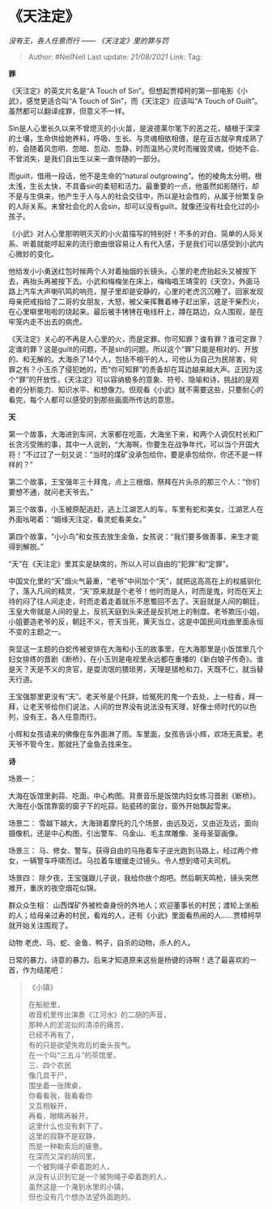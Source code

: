 # 《天注定》
*没有王，各人任意而行 —— 《天注定》里的罪与罚*

> Author: #NellNell 
> Last update: *21/08/2021* 
> Link:
> Tag:  

**罪**

《天注定》的英文片名是“A Touch of Sin”。但想起贾樟柯的第一部电影《小武》，感觉更适合叫“A Touch of Sin”，而《天注定》应该叫“A Touch of Guilt”。虽然都可以翻译成罪，但意义不一样。

Sin是人心里长久以来不曾熄灭的小火苗，是波德莱尔笔下的恶之花，植根于深深的土壤，生命供给她养料，呼吸、生长、与灵魂相依相偎，是在亘古就孕育成熟了的，会随着风忽明、忽暗、忽动、忽静，时而温热心灵时而摧毁灵魂，但她不会、不曾消失，是我们自出生以来一直伴随的一部分。

而guilt，借用一段话，他不是生命的“natural outgrowing”。他的棱角太分明，根太浅，生长太快，不具备sin的柔韧和活力。最重要的一点，他虽然如影随行，却不是与生俱来，他产生于人与人的社会交往中，所以是社会性的，从属于纷繁复杂的人际关系。未曾社会化的人会sin，却可以没有guilt，就像还没有社会化过的小孩子。

《小武》对人心里那明明灭灭的小火苗描写的特别好！不多的对白、简单的人际关系、听着就能哼起来的流行歌曲很容易让人有代入感，于是我们可以感受到小武内心微妙的变化。

他给发小小勇送红包时候两个人对着抽烟的长镜头，心里的老虎抬起头又被按下去，再抬头再被按下去。小武和梅梅坐在床上，梅梅唱王靖雯的《天空》，外面马路上汽车大声喇叭鸣的响亮，屋子里却是安静的，心里的老虎沉沉睡了。回家发现母亲把戒指给了二哥的女朋友，大怒，被父亲挥舞着棒子赶出家，这是干柴烈火，在心里噼里啪啦的烧起来。最后被手铐铐在电线杆上，蹲在路边，众人围观，是在牢笼内走不出去的病虎。

《天注定》关心的不再是人心里的火，而是定罪。你可知罪？谁有罪？谁可定罪？定谁的罪？这是guilt的问题，不是sin的问题。所以这个“罪”只能是相对的、开放的、和无解的。大海杀了14个人，包括不相干的人，可他认为自己为民除害，何罪之有？小玉杀了侵犯她的，而“你可知罪”的责备却在耳边越来越大声。正因为这个“罪”的开放性，《天注定》可以容纳极多的意象、符号、隐喻和诗，挑战的是观者的分析能力、知识水平、和想像力。但观看《小武》就不需要这些，只要耐心的看完，每个人都可以感受的到那些画面所传达的意思。

**天**

第一个故事，大海进到车间，大家都在吃面，大海坐下来，和两个人调侃村长和厂长贪污受贿的事，其中一人说到，“大海啊，你要生在战争年代，可以当个开国大将！”不过过了一刻又说：“当时的煤矿没承包给你，要是承包给你，你还不是一样样的？”

第二个故事，王宝强年三十拜鬼，点上三根烟，祭拜在片头杀的那三个人：“你们要想不通，就问老天爷去。”

第三个故事，小玉被原配追赶，逃上江湖艺人的车，车里有蛇和美女，江湖艺人在外面吆喝着：“姻缘天注定，看灵蛇看美女。”

第四个故事，“小小鸟”和女孩去放生金鱼，女孩说：“我们要多做善事，来生才能得到解脱。”

“天”在《天注定》里其实是缺席的，所以人可以自由的“犯罪”和“定罪”。

中国文化里的“天”烟火气最重，“老爷”中间加个“天”，就把这高高在上的权威驯化了，落入凡间的精灵，“天”原来就是个老爷！他时而是人，时而是鬼，时而在天上待的闷了往人间走走，时而走着走着就乐不思蜀回不去了。天庭就是人间的朝廷，玉皇大帝就是人间的皇上，反抗天庭到头来还是反抗地上的制度。老爷欺压小姐，小姐要造老爷的反，朝廷不义，苍天当死，黄天当立，这是中国民间戏曲里面永恒不变的主题之一。

突显这一主题的白蛇传被安排在大海和小玉的故事里，在大海那里是小饭馆里几个妇女排练的晋剧《断桥》，在小玉则是电视里永远都在重播的《新白娘子传奇》。谁是天？天是不义的贪官，是耍流氓的猥琐男，天理是猎枪和刀，天既不仁，就当替天行道。

王宝强那里更没有“天”。老天爷是个托辞，给冤死的鬼一个去处，上一柱香，拜一拜，让老天爷给你们说法，人间的世界没有说法没有天理，好像士师时代的以色列，没有王，各人任意而行。

小辉和女孩请来的佛像在车外面淋了雨。车里面，女孩告诉小辉，欢场无真爱。老天爷不管今生，那就托了金鱼去找来生。

**诗**

场景一：

大海在饭馆里剥蒜、吃面。中心构图。背景音乐是饭馆内妇女练习晋剧《断桥》。大海在小饭馆靠窗的窗子下的吃蒜，贴瓷砖的窗台，窗外开始飘起雪来。

场景二： 雪越下越大，大海骑着摩托的几个场景，由远及近，又由近及远，面向摄像机，还是中心构图，引出警车、乌金山、毛主席雕像、圣母圣婴画像。

场景三： 马、修女、警车。获得自由的马拖着车子逆光跑到马路上，经过两个修女，一辆警车呼啸而过。马拉着车缓缓走过镜头。令人想到塔可夫司机。

场景四： 除夕夜，王宝强跟儿子说，我给你放个炮吧。然后朝天鸣枪，镜头突然推开，重庆的夜空烟花似锦。

群众众生相： 山西煤矿外被检查身份的外地人；欢迎董事长的村民；渡轮上坐船的人；给母亲过寿的村民，看戏的人，还有《小武》里面看热闹的人……贾樟柯早就开始关注围观了。

动物 老虎、马、蛇、金鱼、鸭子，自杀的动物，杀人的人。

日常的暴力，诗意的暴力。后来才知道原来这些是杨键的诗啊！选了最喜欢的一首，作为结尾吧：

> 《小镇》  
>   
> 在船舱里，  
> 收音机里传出演奏《江河水》的二胡的声音，  
> 那种人的淤泥似的清凉的痛苦，  
> 已经不再有了，  
> 有的只是欲望失败后的垂头丧气。  
> 在一个叫“三五斗”的茶馆里，  
> 三、四个农民  
> 像几具干尸，  
> 围坐着一张牌桌，  
> 你看看我，我看看你  
> 又互相躲开，  
> 再看，眼睛再躲开。  
> 这里什么也没有剩下了，  
> 这里的寂静不是寂静，  
> 而是一种勒索后的疲惫。  
> 在深而又深的胡同里，  
> 一个被狗绳子牵着跑的人，  
> 从没有认识到它是一个被狗绳子牵着跑的人，  
> 虽然这是一个淹到水里的小镇，  
> 但也没有几个想办法望外面跑的。